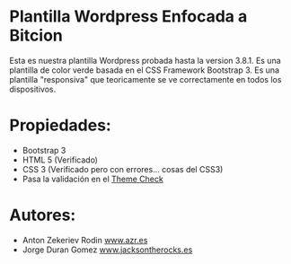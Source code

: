 Plantilla Wordpress Enfocada a Bitcion
======================================

Esta es nuestra plantilla Wordpress probada hasta la version 3.8.1. Es una plantilla de color verde basada
en el CSS Framework Bootstrap 3. Es una plantilla "responsiva" que teoricamente se ve correctamente en todos los
dispositivos.

Propiedades:
==================================

* Bootstrap 3
* HTML 5 (Verificado)
* CSS 3 (Verificado pero con errores... cosas del CSS3)
* Pasa la validación en el <a href="http://wordpress.org/plugins/theme-check/">Theme Check</a>

Autores:
========

* Anton Zekeriev Rodin <a href="http://www.azr.es">www.azr.es</a>
* Jorge Duran Gomez <a href="http://www.azr.es">www.jacksontherocks.es</a>